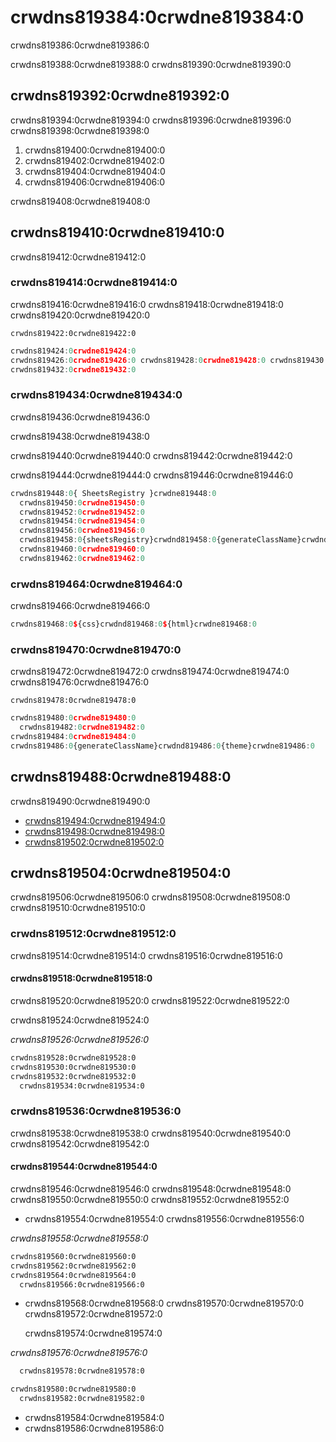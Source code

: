 # crwdns819384:0crwdne819384:0

<p class="description">crwdns819386:0crwdne819386:0</p>

crwdns819388:0crwdne819388:0 crwdns819390:0crwdne819390:0

## crwdns819392:0crwdne819392:0

crwdns819394:0crwdne819394:0 crwdns819396:0crwdne819396:0 crwdns819398:0crwdne819398:0

1. crwdns819400:0crwdne819400:0
2. crwdns819402:0crwdne819402:0
3. crwdns819404:0crwdne819404:0
4. crwdns819406:0crwdne819406:0

crwdns819408:0crwdne819408:0

## crwdns819410:0crwdne819410:0

crwdns819412:0crwdne819412:0

### crwdns819414:0crwdne819414:0

crwdns819416:0crwdne819416:0 crwdns819418:0crwdne819418:0 crwdns819420:0crwdne819420:0

`crwdns819422:0crwdne819422:0`

```js
crwdns819424:0crwdne819424:0
crwdns819426:0crwdne819426:0 crwdns819428:0crwdne819428:0 crwdns819430:0crwdne819430:0
crwdns819432:0crwdne819432:0
```

### crwdns819434:0crwdne819434:0

crwdns819436:0crwdne819436:0

crwdns819438:0crwdne819438:0

crwdns819440:0crwdne819440:0 crwdns819442:0crwdne819442:0

crwdns819444:0crwdne819444:0 crwdns819446:0crwdne819446:0

```jsx
crwdns819448:0{ SheetsRegistry }crwdne819448:0
  crwdns819450:0crwdne819450:0
  crwdns819452:0crwdne819452:0
  crwdns819454:0crwdne819454:0
  crwdns819456:0crwdne819456:0
  crwdns819458:0{sheetsRegistry}crwdnd819458:0{generateClassName}crwdnd819458:0{theme}crwdnd819458:0{sheetsManager}crwdne819458:0
  crwdns819460:0crwdne819460:0
  crwdns819462:0crwdne819462:0
```

### crwdns819464:0crwdne819464:0

crwdns819466:0crwdne819466:0

```js
crwdns819468:0${css}crwdnd819468:0${html}crwdne819468:0
```

### crwdns819470:0crwdne819470:0

crwdns819472:0crwdne819472:0 crwdns819474:0crwdne819474:0 crwdns819476:0crwdne819476:0

`crwdns819478:0crwdne819478:0`

```jsx
crwdns819480:0crwdne819480:0
  crwdns819482:0crwdne819482:0
crwdns819484:0crwdne819484:0
crwdns819486:0{generateClassName}crwdnd819486:0{theme}crwdne819486:0
```

## crwdns819488:0crwdne819488:0

crwdns819490:0crwdne819490:0

- [crwdns819494:0crwdne819494:0](crwdns819492:0crwdne819492:0)
- [crwdns819498:0crwdne819498:0](crwdns819496:0crwdne819496:0)
- [crwdns819502:0crwdne819502:0](crwdns819500:0crwdne819500:0)

## crwdns819504:0crwdne819504:0

crwdns819506:0crwdne819506:0 crwdns819508:0crwdne819508:0 crwdns819510:0crwdne819510:0

### crwdns819512:0crwdne819512:0

crwdns819514:0crwdne819514:0 crwdns819516:0crwdne819516:0

#### crwdns819518:0crwdne819518:0

crwdns819520:0crwdne819520:0 crwdns819522:0crwdne819522:0

crwdns819524:0crwdne819524:0

*crwdns819526:0crwdne819526:0*

```diff
crwdns819528:0crwdne819528:0
crwdns819530:0crwdne819530:0
crwdns819532:0crwdne819532:0
  crwdns819534:0crwdne819534:0
```

### crwdns819536:0crwdne819536:0

crwdns819538:0crwdne819538:0 crwdns819540:0crwdne819540:0 crwdns819542:0crwdne819542:0

#### crwdns819544:0crwdne819544:0

crwdns819546:0crwdne819546:0 crwdns819548:0crwdne819548:0 crwdns819550:0crwdne819550:0 crwdns819552:0crwdne819552:0

- crwdns819554:0crwdne819554:0 crwdns819556:0crwdne819556:0

*crwdns819558:0crwdne819558:0*

```diff
crwdns819560:0crwdne819560:0
crwdns819562:0crwdne819562:0
crwdns819564:0crwdne819564:0
  crwdns819566:0crwdne819566:0
```

- crwdns819568:0crwdne819568:0 crwdns819570:0crwdne819570:0 crwdns819572:0crwdne819572:0
    
    crwdns819574:0crwdne819574:0

*crwdns819576:0crwdne819576:0*

```diff
  crwdns819578:0crwdne819578:0

crwdns819580:0crwdne819580:0
  crwdns819582:0crwdne819582:0
```

- crwdns819584:0crwdne819584:0
- crwdns819586:0crwdne819586:0